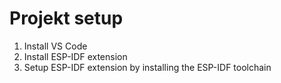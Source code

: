 # Projekt setup

1. Install VS Code
2. Install ESP-IDF extension
3. Setup ESP-IDF extension by installing the ESP-IDF toolchain

